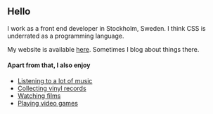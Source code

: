 ## Hello
I work as a front end developer in Stockholm, Sweden.
I think CSS is underrated as a programming language.

My website is available [here](https://mathiasborgmalm.dev). Sometimes I blog about things there.

#### Apart from that, I also enjoy
- [Listening to a lot of music](https://www.last.fm/user/MeTRoD)
- [Collecting vinyl records](https://www.discogs.com/user/MateBoy/collection)
- [Watching films](https://letterboxd.com/MateBoy/)
- [Playing video games](https://howlongtobeat.com/user?n=MateBoy)

<!--
**MateBoy/MateBoy** is a ✨ _special_ ✨ repository because its `README.md` (this file) appears on your GitHub profile.

Here are some ideas to get you started:

- 🔭 I’m currently working on ...
- 🌱 I’m currently learning ...
- 👯 I’m looking to collaborate on ...
- 🤔 I’m looking for help with ...
- 💬 Ask me about ...
- 📫 How to reach me: ...
- 😄 Pronouns: ...
- ⚡ Fun fact: ...
-->
